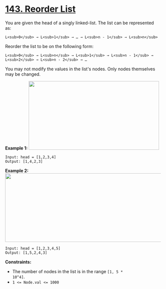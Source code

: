 # [143. Reorder List](https://leetcode.com/problems/reorder-list/description/)

You are given the head of a singly linked-list. The list can be represented as:

```
L<sub>0</sub> → L<sub>1</sub> → … → L<sub>n - 1</sub> → L<sub>n</sub>
```

Reorder the list to be on the following form:

```
L<sub>0</sub> → L<sub>n</sub> → L<sub>1</sub> → L<sub>n - 1</sub> → L<sub>2</sub> → L<sub>n - 2</sub> → …
```

You may not modify the values in the list's nodes. Only nodes themselves may be changed.

**Example 1:**
<img alt="" src="https://assets.leetcode.com/uploads/2021/03/04/reorder1linked-list.jpg" style="width: 422px; height: 222px;">

```
Input: head = [1,2,3,4]
Output: [1,4,2,3]
```

**Example 2:**
<img alt="" src="https://assets.leetcode.com/uploads/2021/03/09/reorder2-linked-list.jpg" style="width: 542px; height: 222px;">

```
Input: head = [1,2,3,4,5]
Output: [1,5,2,4,3]
```

**Constraints:**

- The number of nodes in the list is in the range <code>[1, 5 * 10^4]</code>.
- <code>1 <= Node.val <= 1000</code>